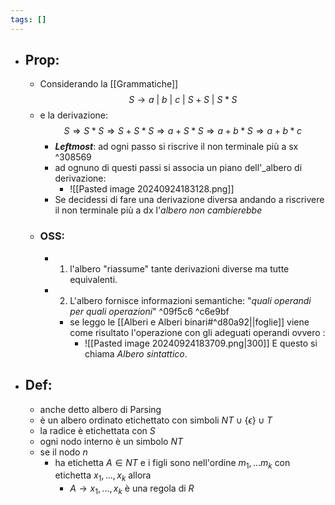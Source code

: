 ```yaml
---
tags: []
---
```


- ## Prop:
	- Considerando la [[Grammatiche]] $$S\to a\ |\ b\ |\ c\ |\ S+S\ |\ S*S$$
	-  e la derivazione:$$S \Rightarrow S*S \Rightarrow S+S*S \Rightarrow a+S*S \Rightarrow a+b*S \Rightarrow a+b * c$$
		- ___Leftmost___: ad ogni passo si riscrive il non terminale più a sx   ^308569
		- ad ognuno di questi passi si associa un piano dell'_albero di derivazione:
			-  ![[Pasted image 20240924183128.png]]
		- Se decidessi di fare una derivazione diversa andando a riscrivere il non terminale più a dx l'_albero non cambierebbe_
	- ### OSS:
		- 1) l'albero "riassume" tante derivazioni diverse ma tutte equivalenti.
		- 2) L'albero fornisce informazioni semantiche: "_quali operandi per quali operazioni_" ^09f5c6 ^c6e9bf
			- se leggo le [[Alberi e Alberi binari#^d80a92||foglie]] viene come risultato l'operazione con gli adeguati operandi ovvero :
				- ![[Pasted image 20240924183709.png|300]]
				  E questo si chiama _Albero sintattico_.
- ## Def:
	- anche detto albero di Parsing
	- è un albero ordinato etichettato con simboli $NT \cup \{\epsilon\}\cup T$ 
	- la radice è etichettata con $S$
	- ogni nodo interno è un simbolo $NT$
	- se il nodo $n$
		- ha etichetta $A\in NT$ e i figli sono nell'ordine $m_{1},...m_{k}$ con etichetta $x_{1},...,x_{k}$ allora 
			- $A\to x_{1},...,x_{k}$ è una regola di $R$
